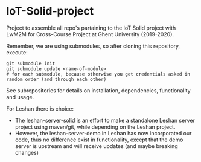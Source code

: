# IoT-Solid-project
Project to assemble all repo's partaining to the IoT Solid project with LwM2M for Cross-Course Project at Ghent University (2019-2020).

Remember, we are using submodules, so after cloning this repository, execute:
```
git submodule init
git submodule update <name-of-module>
# for each submodule, because otherwise you get credentials asked in random order (and through each other)
```
	

See subrepositories for details on installation, dependencies, functionality and usage.

For Leshan there is choice:
 - The leshan-server-solid is an effort to make a standalone Leshan server project using maven/git, while depending on the Leshan project.
 - However, the leshan-server-demo in Leshan has now incorporated our code, thus no difference exist in functionality, except that the demo server is upstream and will receive updates (and maybe breaking changes)
